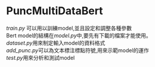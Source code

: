 # PuncMultiDataBert
*train.py* 可以用以訓練model,並且設定和調整各種參數<br>
Bert model的結構在*model.py*中,要先有下載的檔案才能使用。<br>
*dataset.py*用來制定輸入model的資料格式<br>
*add_punc.py*可以為文本標注標點符號,用來示範model的運作<br>
*test.py*用來分析和測試model
